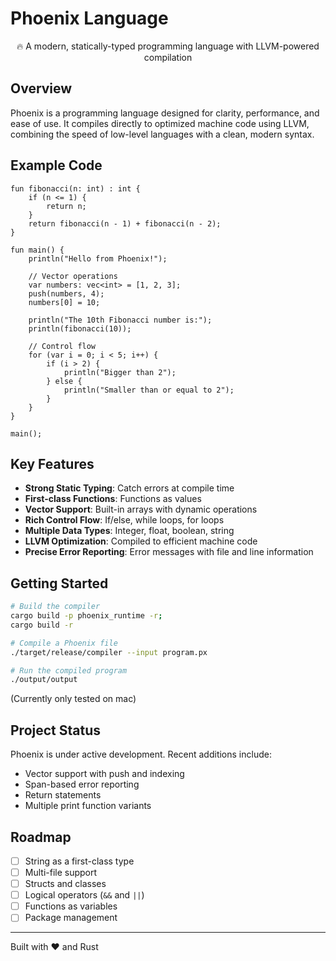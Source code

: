 # Phoenix Language

<p align="center">
  🔥 A modern, statically-typed programming language with LLVM-powered compilation
</p>

## Overview

Phoenix is a programming language designed for clarity, performance, and ease of use. It compiles directly to optimized machine code using LLVM, combining the speed of low-level languages with a clean, modern syntax.

## Example Code

```
fun fibonacci(n: int) : int {
    if (n <= 1) {
        return n;
    }
    return fibonacci(n - 1) + fibonacci(n - 2);
}

fun main() {
    println("Hello from Phoenix!");

    // Vector operations
    var numbers: vec<int> = [1, 2, 3];
    push(numbers, 4);
    numbers[0] = 10;

    println("The 10th Fibonacci number is:");
    println(fibonacci(10));

    // Control flow
    for (var i = 0; i < 5; i++) {
        if (i > 2) {
            println("Bigger than 2");
        } else {
            println("Smaller than or equal to 2");
        }
    }
}

main();
```

## Key Features

- **Strong Static Typing**: Catch errors at compile time
- **First-class Functions**: Functions as values
- **Vector Support**: Built-in arrays with dynamic operations
- **Rich Control Flow**: If/else, while loops, for loops
- **Multiple Data Types**: Integer, float, boolean, string
- **LLVM Optimization**: Compiled to efficient machine code
- **Precise Error Reporting**: Error messages with file and line information

## Getting Started

```bash
# Build the compiler
cargo build -p phoenix_runtime -r; 
cargo build -r

# Compile a Phoenix file
./target/release/compiler --input program.px

# Run the compiled program
./output/output
```
(Currently only tested on mac)

## Project Status

Phoenix is under active development. Recent additions include:
- Vector support with push and indexing
- Span-based error reporting
- Return statements
- Multiple print function variants

## Roadmap

- [ ] String as a first-class type
- [ ] Multi-file support
- [ ] Structs and classes
- [ ] Logical operators (`&&` and `||`)
- [ ] Functions as variables
- [ ] Package management

---

Built with ❤️ and Rust